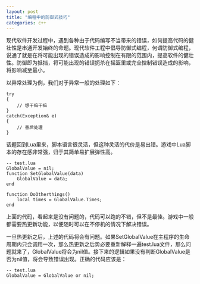 ```yaml
---
layout: post
title: "编程中的防御式技巧"
categories: c++
---
```


现代软件开发过程中，遇到各种由于代码编写不当带来的错误，如何提高代码的健壮性是串通开发始终的命题。现代软件工程中倡导防御式编程，何谓防御式编程，说通了就是在将可能出现的错误造成的影响控制在有限的范围内，提高软件的健壮性。防御即为抵挡，将可能出现的错误扼杀在摇篮里或完全控制错误造成的影响，将影响减至最小。

以异常处理为例，我们对于异常一般的处理如下：  

	try
	{
		// 想干嘛干嘛		
	}
	catch(Exception& e)
	{
		// 善后处理
	}

话题回到Lua里来，脚本语言很灵活，但这种灵活的代价是易出错。游戏中Lua脚本的存在感非常强，归于其简单易扩展弹性高。

	-- test.lua
	GlobalValue = nil;
	function SetGlobalValue(data)
		GlobalValue = data;		
	end

	function DoOtherthings()
		local times = GlobalValue.Times;
	end

上面的代码，看起来是没有问题的，代码可以跑的不错，但不是最佳。游戏中一般都需要热更新功能，以便随时可以在不停机的情况下解决错误。

一旦热更新之后，上述的代码将会有问题。如果SetGlobalValue在主程序的生命周期内只会调用一次，那么热更新之后势必要重新解释一遍test.lua文件，那么问题就来了，GlobalValue将会为nil值。接下来的逻辑如果没有判断GlobalValue是否为nil值，将会导致错误出现。正确的代码应该是：  

	-- test.lua
	GlobalValue = GlobalValue or nil;


